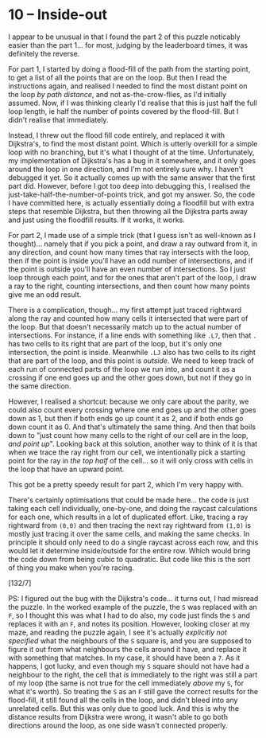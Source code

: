 # 10 &ndash; Inside-out
I appear to be unusual in that I found the part 2 of this puzzle noticably easier than the part 1... for most, judging by the leaderboard times, it was definitely the reverse.

For part 1, I started by doing a flood-fill of the path from the starting point, to get a list of all the points that are on the loop. But then I read the instructions again, and realised I needed to find the most distant point on the loop _by path distance_, and not as-the-crow-flies, as I'd initially assumed. Now, if I was thinking clearly I'd realise that this is just half the full loop length, ie half the number of points covered by the flood-fill. But I didn't realise that immediately.

Instead, I threw out the flood fill code entirely, and replaced it with Dijkstra's, to find the most distant point. Which is utterly overkill for a simple loop with no branching, but it's what I thought of at the time. Unfortunately, my implementation of Dijkstra's has a bug in it somewhere, and it only goes around the loop in one direction, and I'm not entirely sure why. I haven't debugged it yet. So it actually comes up with the same answer that the first part did. However, before I got too deep into debugging this, I realised the just-take-half-the-number-of-points trick, and got my answer. So, the code I have committed here, is actually essentially doing a floodfill but with extra steps that resemble Dijkstra, but then throwing all the Dijkstra parts away and just using the floodfill results. If it works, it works.

For part 2, I made use of a simple trick (that I guess isn't as well-known as I thought)... namely that if you pick a point, and draw a ray outward from it, in any direction, and count how many times that ray intersects with the loop, then if the point is inside you'll have an odd number of intersections, and if the point is outside you'll have an even number of intersections. So I just loop through each point, and for the ones that aren't part of the loop, I draw a ray to the right, counting intersections, and then count how many points give me an odd result.

There is a complication, though... my first attempt just traced rightward along the ray and counted how many cells it intersected that were part of the loop. But that doesn't necessarily match up to the actual number of intersections. For instance, if a line ends with something like `.L7`, then that `.` has two cells to its right that are part of the loop, but it's only one intersection, the point is inside. Meanwhile `.LJ` also has two cells to its right that are part of the loop, and this point is _outside_. We need to keep track of each run of connected parts of the loop we run into, and count it as a crossing if one end goes up and the other goes down, but not if they go in the same direction.

However, I realised a shortcut: because we only care about the parity, we could also count every crossing where one end goes up and the other goes down as 1, but then if both ends go up count it as 2, and if both ends go down count it as 0. And that's ultimately the same thing. And then that boils down to "just count how many cells to the right of our cell are in the loop, _and point up_". Looking back at this solution, another way to think of it is that when we trace the ray right from our cell, we intentionally pick a starting point for the ray in _the top half_ of the cell... so it will only cross with cells in the loop that have an upward point.

This got be a pretty speedy result for part 2, which I'm very happy with.

There's certainly optimisations that could be made here... the code is just taking each cell individually, one-by-one, and doing the raycast calculations for each one, which results in a lot of duplicated effort. Like, tracing a ray rightward from `(0,0)` and then tracing the next ray rightward from `(1,0)` is mostly just tracing it over the same cells, and making the same checks. In principle it should only need to do a single raycast across each row, and this would let it determine inside/outside for the entire row. Which would bring the code down from being cubic to quadratic. But code like this is the sort of thing you make when you're racing.

[132/7]

PS: I figured out the bug with the Dijkstra's code... it turns out, I had misread the puzzle. In the worked example of the puzzle, the `S` was replaced with an `F`, so I thought this was what I had to do also, my code just finds the `S` and replaces it with an `F`, and notes its position. However, looking closer at my maze, and reading the puzzle again, I see it's actually _explicitly not specified_ what the neighbours of the `S` square is, and you are supposed to figure it out from what neighbours the cells around it have, and replace it with something that matches. In my case, it should have been a `7`. As it happens, I got lucky, and even though my `S` square should not have had a neighbour to the right, the cell that _is_ immediately to the right was still a part of my loop (the same is not true for the cell immediately _above_ my `S`, for what it's worth). So treating the `S` as an `F` still gave the correct results for the flood-fill, it still found all the cells in the loop, and didn't bleed into any unrelated cells. But this was only due to good luck. And this is why the distance results from Dijkstra were wrong, it wasn't able to go both directions around the loop, as one side wasn't connected properly.
